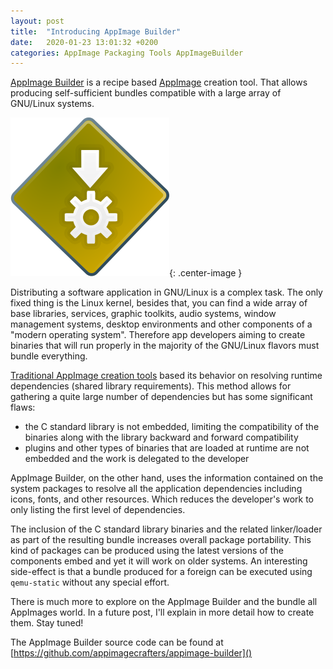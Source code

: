 ```yaml
---
layout: post
title:  "Introducing AppImage Builder"
date:   2020-01-23 13:01:32 +0200
categories: AppImage Packaging Tools AppImageBuilder
---
```


[AppImage Builder](https://github.com/appimagecrafters/appimage-builder) is a recipe based [AppImage](https://appimage.org/) creation tool. That allows producing self-sufficient bundles compatible 
with a large array of GNU/Linux systems.

![AppImage Builder Logo](/assets/appimage-builder-logo.png){: .center-image }

Distributing a software application in GNU/Linux is a complex task. The only fixed thing is the Linux kernel, besides 
that, you can find a wide array of base libraries, services, graphic toolkits, audio systems, window management systems, 
desktop environments and other components of a "modern operating system". Therefore app developers aiming to create 
binaries that will run properly in the majority of the GNU/Linux flavors must bundle everything.

[Traditional AppImage creation tools](https://github.com/linuxdeploy/linuxdeploy) based its behavior on resolving runtime dependencies (shared library requirements). 
This method allows for gathering a quite large number of dependencies but has some significant flaws:
- the C standard library is not embedded, limiting the compatibility of the binaries along with the library backward and 
forward compatibility
- plugins and other types of binaries that are loaded at runtime are not embedded and the work is delegated to the 
developer

AppImage Builder, on the other hand, uses the information contained on the system packages to resolve all the 
application dependencies including icons, fonts, and other resources. Which reduces the developer's work to only 
listing the first level of dependencies.

The inclusion of the C standard library binaries and the related linker/loader as part of the resulting bundle 
increases overall package portability. This kind of packages can be produced using the latest versions of the components 
embed and yet it will work on older systems. An interesting side-effect is that a bundle produced for a foreign can be 
executed using `qemu-static` without any special effort.

There is much more to explore on the AppImage Builder and the bundle all AppImages world. In a future post, I'll explain 
in more detail how to create them.
Stay tuned!

The AppImage Builder source code can be found at [https://github.com/appimagecrafters/appimage-builder]()

